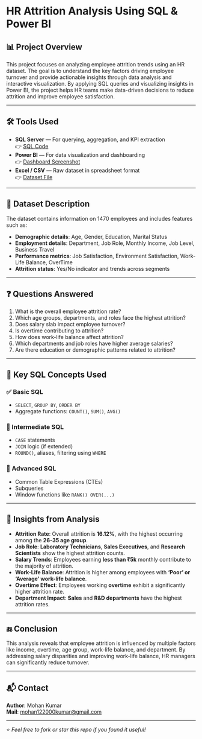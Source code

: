 # HR Attrition Analysis Using SQL & Power BI

## 📊 Project Overview

This project focuses on analyzing employee attrition trends using an HR dataset. The goal is to understand the key factors driving employee turnover and provide actionable insights through data analysis and interactive visualization. By applying SQL queries and visualizing insights in Power BI, the project helps HR teams make data-driven decisions to reduce attrition and improve employee satisfaction.

---

## 🛠️ Tools Used

- **SQL Server** — For querying, aggregation, and KPI extraction  
  👉 [SQL Code](./HR_Insights_&_Trends_Analysis.sql)
- **Power BI** — For data visualization and dashboarding  
  👉 [Dashboard Screenshot](./HR_Insights_&_Trends_Analysis.png)
- **Excel / CSV** — Raw dataset in spreadsheet format  
  👉 [Dataset File](./Dataset/HR_Analytics.xlsx)


---

## 📂 Dataset Description

The dataset contains information on 1470 employees and includes features such as:

- **Demographic details**: Age, Gender, Education, Marital Status
- **Employment details**: Department, Job Role, Monthly Income, Job Level, Business Travel
- **Performance metrics**: Job Satisfaction, Environment Satisfaction, Work-Life Balance, OverTime
- **Attrition status**: Yes/No indicator and trends across segments

---

## ❓ Questions Answered

1. What is the overall employee attrition rate?
2. Which age groups, departments, and roles face the highest attrition?
3. Does salary slab impact employee turnover?
4. Is overtime contributing to attrition?
5. How does work-life balance affect attrition?
6. Which departments and job roles have higher average salaries?
7. Are there education or demographic patterns related to attrition?

---

## 🧠 Key SQL Concepts Used

### ✅ Basic SQL
- `SELECT`, `GROUP BY`, `ORDER BY`
- Aggregate functions: `COUNT()`, `SUM()`, `AVG()`

### 🔁 Intermediate SQL
- `CASE` statements
- `JOIN` logic (if extended)
- `ROUND()`, aliases, filtering using `WHERE`

### 🧮 Advanced SQL
- Common Table Expressions (CTEs)
- Subqueries
- Window functions like `RANK() OVER(...)`

---

## 📌 Insights from Analysis

- **Attrition Rate**: Overall attrition is **16.12%**, with the highest occurring among the **26-35 age group**.
- **Job Role**: **Laboratory Technicians**, **Sales Executives**, and **Research Scientists** show the highest attrition counts.
- **Salary Trends**: Employees earning **less than ₹5k** monthly contribute to the majority of attrition.
- **Work-Life Balance**: Attrition is higher among employees with **‘Poor’ or ‘Average’ work-life balance**.
- **Overtime Effect**: Employees working **overtime** exhibit a significantly higher attrition rate.
- **Department Impact**: **Sales** and **R&D departments** have the highest attrition rates.

---

## 🔚 Conclusion

This analysis reveals that employee attrition is influenced by multiple factors like income, overtime, age group, work-life balance, and department. By addressing salary disparities and improving work-life balance, HR managers can significantly reduce turnover.

---



## 📬 Contact

**Author**: Mohan Kumar  
**Mail**: mohan122000kumar@gmail.com

---

⭐ *Feel free to fork or star this repo if you found it useful!*


